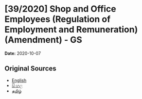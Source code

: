 # [39/2020] Shop and Office Employees (Regulation of Employment and Remuneration) (Amendment) - GS

**Date:** 2020-10-07

## Original Sources

- [English](https://documents.gov.lk/view/bills/2020/10/39-2020_E.pdf)
- [සිංහල](https://documents.gov.lk/view/bills/2020/10/39-2020_S.pdf)
- [தமிழ்](https://documents.gov.lk/view/bills/2020/10/39-2020_T.pdf)
